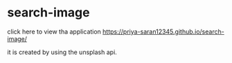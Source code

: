 # search-image

click here to view tha application
https://priya-saran12345.github.io/search-image/


it is created by using the unsplash api.
